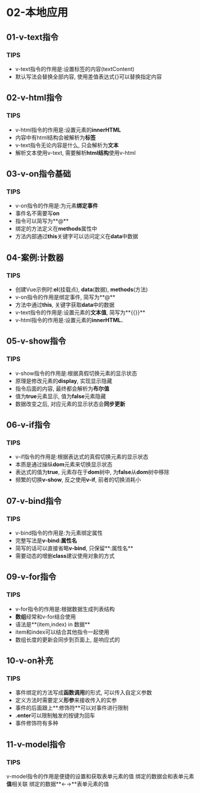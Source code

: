 # 02-本地应用

## 01-v-text指令
### TIPS
- v-text指令的作用是:设置标签的内容(textContent)
- 默认写法会替换全部内容, 使用差值表达式{}可以替换指定内容

## 02-v-html指令
### TIPS
- v-html指令的作用是:设置元素的**innerHTML**
- 内容中有html结构会被解析为**标签**
- v-text指令无论内容是什么, 只会解析为**文本**
- 解析文本使用v-text, 需要解析**html结构**使用v-html

## 03-v-on指令基础
### TIPS
- v-on指令的作用是:为元素**绑定事件**
- 事件名不需要写**on**
- 指令可以简写为**@**
- 绑定的方法定义在**methods**属性中
- 方法内部通过**this**关键字可以访问定义在**data**中数据

## 04-案例:计数器
### TIPS
- 创建Vue示例时:**el**(挂载点), **data**(数据), **methods**(方法)
- v-on指令的作用是绑定事件, 简写为**@**
- 方法中通过**this**, 关键字获取**data**中的数据
- v-text指令的作用是:设置元素的**文本值**, 简写为**{{}}**
- v-html指令的作用是:设置元素的**innerHTML**、

## 05-v-show指令
### TIPS
- v-show指令的作用是:根据真假切换元素的显示状态
- 原理是修改元素的**display**, 实现显示隐藏
- 指令后面的内容, 最终都会解析为**布尔值**
- 值为**true**元素显示, 值为**false**元素隐藏
- 数据改变之后, 对应元素的显示状态会**同步更新**

## 06-v-if指令
### TIPS
- v-if指令的作用是:根据表达式的真假切换元素的显示状态
- 本质是通过操纵**dom**元素来切换显示状态
- 表达式的值为**true**, 元素存在于**dom**树中, 为**false**从**dom**树中移除
- 频繁的切换**v-show**, 反之使用**v-if**, 前者的切换消耗小

## 07-v-bind指令
### TIPS
- v-bind指令的作用是:为元素绑定属性
- 完整写法是**v-bind:属性名**
- 简写的话可以直接省略**v-bind**, 只保留**:属性名**
- 需要动态的增删**class**建议使用对象的方式

## 09-v-for指令
### TIPS
- v-for指令的作用是:根据数据生成列表结构
- **数组**经常和v-for结合使用
- 语法是**(item,index) in 数据**
- item和index可以结合其他指令一起使用
- 数组长度的更新会同步到页面上, 是响应式的

## 10-v-on补充
### TIPS
- 事件绑定的方法写成**函数调用**的形式, 可以传入自定义参数
- 定义方法时需要定义**形参**来接收传入的实参
- 事件的后面跟上**.修饰符**可以对事件进行限制
- **.enter**可以限制触发的按键为回车
- 事件修饰符有多种

## 11-v-model指令
### TIPS
v-model指令的作用是便捷的设置和获取表单元素的值
绑定的数据会和表单元素**值**相关联
绑定的数据**←→**表单元素的值